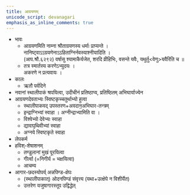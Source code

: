 ```yaml
---
title: आग्रयणम्
unicode_script: devanagari
emphasis_as_inline_comments: true
---
```


- भावः
  - आग्रयणमिति नाम्ना श्रौताग्रयणस्य धर्माः प्राप्यन्ते ।  
नानिष्ट्वाऽऽग्रयणेनाऽऽहिताग्निर्नवस्याश्नीयादिति ।  
(आप.श्रौ.६२९२) वर्षासु श्यामाकैर्यजेत, शरदि व्रीहिभिः, वसन्ते यवैः, यथुर्तु<वेणु>यवैरिति च ॥
  - तत्र स्मार्तस्य करणेऽभ्युदयः ।  
अकरणे न प्रत्यवायः ।
- कालः
  - ऋतौ पर्वदिने
- नवानां स्थालीपाकं श्रपयित्वा, उदीचीनं प्रतिष्ठाप्य, प्रतिष्ठितम् अभिघार्याज्येन
- आग्रयणदेवताभ्यः स्विष्टकृच्चतुर्थाभ्यो हुत्वा
  - स्थालीपाकवद् उपस्तरण+अवदान॒अभिघार-तन्त्रम्
  - इन्द्राग्निभ्यां स्वाहा । अग्नीन्द्राभ्यामिति वा ।
  - विश्वेभ्यो देवेभ्यः स्वाहा
  - द्यावापृथिवीभ्यां स्वाहा
  - अग्नये स्विष्टकृते स्वाहा
- लेपकर्म
- हविश्-शेषाशनम्
  - तण्डुलानां मुखं पूरयित्वा
  - गीर्त्वा (=निगीर्य = भक्षयित्वा)
  - आचम्य
- आगार-छदस्योपर्य् अन्नपिण्ड-क्षेपः
  - (स्थालीपाकात्) ओदनपिण्डं संवृत्त्य (यथा+उत्क्षेपे न विशीर्येत)
  - उत्तरेण यजुषागारस्तूप उद्विद्धेत्

